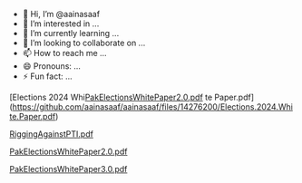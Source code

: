 - 👋 Hi, I’m @aainasaaf
- 👀 I’m interested in ...
- 🌱 I’m currently learning ...
- 💞️ I’m looking to collaborate on ...
- 📫 How to reach me ...
- 😄 Pronouns: ...
- ⚡ Fun fact: ...

<!---
aainasaaf/aainasaaf is a ✨ special ✨ repository because its `README.md` (this file) appears on your GitHub profile.
You can click the Preview link to take a look at your changes.
--->
[Elections 2024 Whi[PakElectionsWhitePaper2.0.pdf](https://github.com/aainasaaf/aainasaaf/files/14303014/PakElectionsWhitePaper2.0.pdf)
te Paper.pdf](https://github.com/aainasaaf/aainasaaf/files/14276200/Elections.2024.White.Paper.pdf)



[RiggingAgainstPTI.pdf](https://github.com/aainasaaf/aainasaaf/files/14091657/RiggingAgainstPTI.pdf)


[PakElectionsWhitePaper2.0.pdf](https://github.com/aainasaaf/aainasaaf/files/14303018/PakElectionsWhitePaper2.0.pdf)

[PakElectionsWhitePaper3.0.pdf](https://github.com/aainasaaf/aainasaaf/files/14321750/PakElectionsWhitePaper3.0.pdf)
